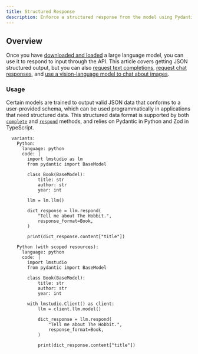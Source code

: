 ```yaml
---
title: Structured Response
description: Enforce a structured response from the model using Pydantic (Python), Zod (TypeScript), or JSON Schema
---
```


## Overview

Once you have [downloaded and loaded](/docs/basics/index) a large language model,
you can use it to respond to input through the API. This article covers getting JSON structured output, but you can also
[request text completions](/docs/api/sdk/completion),
[request chat responses](/docs/api/sdk/chat-completion), and
[use a vision-language model to chat about images](/docs/api/sdk/image-input).

### Usage

Certain models are trained to output valid JSON data that conforms to
a user-provided schema, which can be used programmatically in applications
that need structured data. This structured data format is supported by both
[`complete`](/docs/api/sdk/completion) and [`respond`](/docs/api/sdk/chat-completion)
methods, and relies on Pydantic in Python and Zod in TypeScript.

```lms_code_snippet
  variants:
    Python:
      language: python
      code: |
        import lmstudio as lm
        from pydantic import BaseModel

        class Book(BaseModel):
            title: str
            author: str
            year: int

        llm = lm.llm()

        dict_response = llm.respond(
            "Tell me about The Hobbit.",
            response_format=Book,
        )

        print(dict_response.content["title"])

    Python (with scoped resources):
      language: python
      code: |
        import lmstudio
        from pydantic import BaseModel

        class Book(BaseModel):
            title: str
            author: str
            year: int

        with lmstudio.Client() as client:
            llm = client.llm.model()

            dict_response = llm.respond(
                "Tell me about The Hobbit.",
                response_format=Book,
            )

            print(dict_response.content["title"])
```
